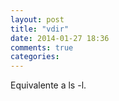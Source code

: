 ```yaml
---
layout: post
title: "vdir"
date: 2014-01-27 18:36
comments: true
categories: 
---
```

Equivalente a ls -l.


